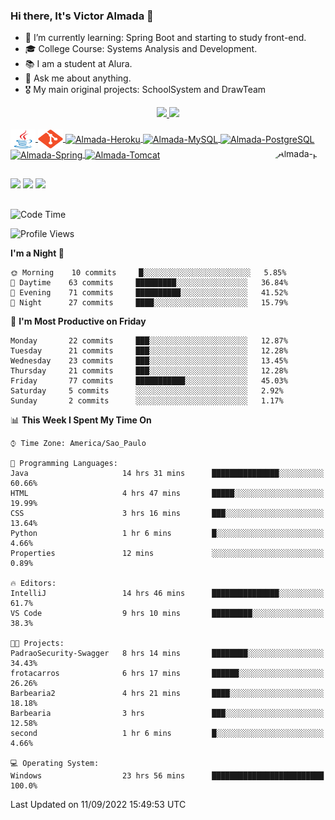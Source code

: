 ### Hi there, It's Victor Almada 👋


- 🌱 I’m currently learning: Spring Boot and starting to study front-end.
- 🎓 College Course: Systems Analysis and Development.
- 📚  I am a student at Alura.
- 💬 Ask me about anything.
- 🎖 My main original projects: SchoolSystem and DrawTeam


<div align="center">
  <a href="https://github.com/Almadavic">
  <img height="180em" src="https://github-readme-stats.vercel.app/api?username=Almadavic&show_icons=true&theme=dracula&include_all_commits=true&count_private=true"/>
  <img height="180em" src="https://github-readme-stats.vercel.app/api/top-langs/?username=Almadavic&layout=compact&langs_count=7&theme=dracula"/>
</div>
<div style="display: inline_block"><br>
  <img align="center" alt="Almada-Java" height="30" width="40" src="https://raw.githubusercontent.com/devicons/devicon/master/icons/java/java-original.svg">
  <img align="center" alt="Almada-Git" height="30" width="40" src="https://raw.githubusercontent.com/devicons/devicon/master/icons/git/git-original.svg">
  <img align="center" alt="Almada-Heroku" height="30" width="40" src="https://cdn.jsdelivr.net/gh/devicons/devicon/icons/heroku/heroku-plain-wordmark.svg" />             
  <img align="center" alt="Almada-MySQL" height="30" width="40" src="https://cdn.jsdelivr.net/gh/devicons/devicon/icons/mysql/mysql-original-wordmark.svg" />
  <img align="center" alt="Almada-PostgreSQL" height="30" width="40" src="https://cdn.jsdelivr.net/gh/devicons/devicon/icons/postgresql/postgresql-plain-wordmark.svg" />
  <img align="center" alt="Almada-Spring" height="30" width="40" src="https://cdn.jsdelivr.net/gh/devicons/devicon/icons/spring/spring-original-wordmark.svg" />
  <img align="center" alt="Almada-Tomcat" height="30" width="40" src="https://cdn.jsdelivr.net/gh/devicons/devicon/icons/tomcat/tomcat-original-wordmark.svg" />
  <img align="right" alt="Almada-pic" height="150" style="border-radius:50px;" src="https://user-images.githubusercontent.com/85299065/185514627-94fcf387-edc6-4c24-88f1-b4873ccd49e9.png">
</div>
  
  ##
 
<div> 
  <a href="https://www.youtube.com/channel/UCUrcUNA90M_ZqLEcQxd3UNA" target="_blank"><img src="https://img.shields.io/badge/YouTube-FF0000?style=for-the-badge&logo=youtube&logoColor=white" target="_blank"></a>
 <a href = "mailto:almadavic@live.com"><img src="https://img.shields.io/badge/-Gmail-%23333?style=for-the-badge&logo=gmail&logoColor=white" target="_blank"></a>
  <a href="https://www.linkedin.com/in/victoralmada/" target="_blank"><img src="https://img.shields.io/badge/-LinkedIn-%230077B5?style=for-the-badge&logo=linkedin&logoColor=white" target="_blank"></a> 
</div>

##

<!--START_SECTION:waka-->
![Code Time](http://img.shields.io/badge/Code%20Time-69%20hrs%2010%20mins-blue)

![Profile Views](http://img.shields.io/badge/Profile%20Views-30-blue)

**I'm a Night 🦉** 

```text
🌞 Morning    10 commits     █░░░░░░░░░░░░░░░░░░░░░░░░   5.85% 
🌆 Daytime    63 commits     █████████░░░░░░░░░░░░░░░░   36.84% 
🌃 Evening    71 commits     ██████████░░░░░░░░░░░░░░░   41.52% 
🌙 Night      27 commits     ████░░░░░░░░░░░░░░░░░░░░░   15.79%

```
📅 **I'm Most Productive on Friday** 

```text
Monday       22 commits     ███░░░░░░░░░░░░░░░░░░░░░░   12.87% 
Tuesday      21 commits     ███░░░░░░░░░░░░░░░░░░░░░░   12.28% 
Wednesday    23 commits     ███░░░░░░░░░░░░░░░░░░░░░░   13.45% 
Thursday     21 commits     ███░░░░░░░░░░░░░░░░░░░░░░   12.28% 
Friday       77 commits     ███████████░░░░░░░░░░░░░░   45.03% 
Saturday     5 commits      ░░░░░░░░░░░░░░░░░░░░░░░░░   2.92% 
Sunday       2 commits      ░░░░░░░░░░░░░░░░░░░░░░░░░   1.17%

```


📊 **This Week I Spent My Time On** 

```text
⌚︎ Time Zone: America/Sao_Paulo

💬 Programming Languages: 
Java                     14 hrs 31 mins      ███████████████░░░░░░░░░░   60.66% 
HTML                     4 hrs 47 mins       █████░░░░░░░░░░░░░░░░░░░░   19.99% 
CSS                      3 hrs 16 mins       ███░░░░░░░░░░░░░░░░░░░░░░   13.64% 
Python                   1 hr 6 mins         █░░░░░░░░░░░░░░░░░░░░░░░░   4.66% 
Properties               12 mins             ░░░░░░░░░░░░░░░░░░░░░░░░░   0.89%

🔥 Editors: 
IntelliJ                 14 hrs 46 mins      ███████████████░░░░░░░░░░   61.7% 
VS Code                  9 hrs 10 mins       █████████░░░░░░░░░░░░░░░░   38.3%

🐱‍💻 Projects: 
PadraoSecurity-Swagger   8 hrs 14 mins       ████████░░░░░░░░░░░░░░░░░   34.43% 
frotacarros              6 hrs 17 mins       ██████░░░░░░░░░░░░░░░░░░░   26.26% 
Barbearia2               4 hrs 21 mins       ████░░░░░░░░░░░░░░░░░░░░░   18.18% 
Barbearia                3 hrs               ███░░░░░░░░░░░░░░░░░░░░░░   12.58% 
second                   1 hr 6 mins         █░░░░░░░░░░░░░░░░░░░░░░░░   4.66%

💻 Operating System: 
Windows                  23 hrs 56 mins      █████████████████████████   100.0%

```


 Last Updated on 11/09/2022 15:49:53 UTC
<!--END_SECTION:waka-->
